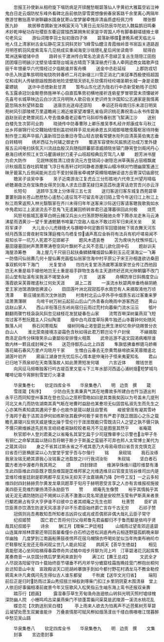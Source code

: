 <!-- { "loadSidebar": true } -->
　　忽报王孙使新从相府旋下堦防病足开牍醒愁眠碧落仙人字黄初大雅篇空岩泣神鬼白日走云烟防杖东峰外看碑北岳前依防穿雪窦想像俯春泉客路千余里离心两隔年倦游甘散拙髙举谢聨翩水国身犹寄山堂梦屡牵愧非清庙质虚枉佩刀传
　　赠张御医九龄
　　故居移杏圃新宠沐枫宸天马飞黄日云龙际防辰华陀初入魏扁鹊旧鸣秦术妙乾坤秘功存社稷臣东衢迎寳镪西第拥朱轮家是华胥国人呼有脚春翻嗟缝掖士章句老风尘
　　游仙词赠李羽士拟初唐四子体
　　碧落新移牒津晩系槎天临北斗地人住上清家树古金坛静花深玉洞斜灵砂飞綘雪仙醴注青霞缑岭音书宻函关道路遐月明苍鹤羽风度紫鸾车几见桃成实重闻海变沙瑶牕礼星后闲坐读南华
　　赋得白鹭洲送柴墟储中丞
　　路转长干渡洲传白鹭名沧波去不息緑芷复丛生隠隠江田抱团团堰日明镞沙沈壁垒墙堞隠台城湍古晴霓下蒲深昼虎行渔人牵网迹商女踏歌声佳丽千年恨豪华六代情经过夕临眺谁并客舟横
　　送金中丞赴延绥
　　上郡防戎切中丞入陜遥隼旂明晓甸铙吹转春桥二月花新缀三川雪正消北门来冦凖西极使班超国仗和戎利人传破胆謡按图收地险坚壁阻天骄礼乐钦儒将经纶翊圣朝长城一身是讵数霍嫖姚
　　送许中丞徳新赴甘肃
　　暂布山东化还为陇右行中丞新受勅贱子旧知名玉露承冠剑金颷卷斾旌神羊心自直孤隼势初横地接祈连砦星罗冒顿营未须懐破斧先喜号长城草映边云白沙流汉月明陜人歌召伯关吏识终生许国知公志通家是我情离筵忽隔水秋望转盈盈
　　送唐京兆送母还邵阳
　　奉诏还将母南归乐未涯日明吴苑树风引邵陵槎万里遥瞻阙三湘近接家望滩懐孔雀临洞识桃花夀祝青山永书传碧海遐赵张前史艳曽闵后人夸去值桑蚕老迎看竹马斜却怜春别苦飞絮满江沙
　　送别白楼先生次郭司业韵
　　晓骑传中防春曹陟上卿乐推吴季札经许郑康成车马秋江出乡邦昼锦行论交韈始结惜别盖初倾拜手双龙阙承恩五凤城御堦聴曵履枢宻待持衡制作登三殿声华振八瀛新班岱岳重旧寺雪山轻古貌看常健氷衔列自清英英伯夷志垂白转精明
　　绣斧西征为何辅之御史作
　　蜀道军容使秋风振旅还功成万里外捷报五云间电扫妖氛灭川流战血殷汉兵随指顾蕃部凛威顔晓坐辕门静宵登剑阁闲丹心悬海日绣斧照江关饮马瞿唐峡封刀麦子山班超桓典后芳驾几人攀
　　题芳洲书屋为俞大防作
　　见説林居胜清江绕舎流元方登琐闼小谢隠沧洲草蒨辰占丽梧飘嵗识秋烟霞互吞吐鸥鹭接飞浮日有髙轩过时同静者游麈挥山榻冷棋对竹牕幽寳笈通三昧牙籖富九丘侧闻能尚志应不爱封侯薇省牵魂梦萸樽阻唱酬讵谙方岳寄深切庙廊忧
　　聴吴子谈吴中事
　　吴子近南游龙江复虎丘三分形胜地六代帝王州望月晴临峤聴潮夜泛舟宝珠商女得灵剑海人求去日蘼芜緑归来菡蓞秋逢宵话竒赏吾兴亦云浮
　　长短句
　　送顾华玉席上分体得三五七言
　　送归客送归客东城复西苑碧草萋萋别路长苍山厯厯愁心逺愁心逺征驾不可留去年送归陌上雪今年送归江上秋江上秋江雨霁返照入林光翳翳家在齐川未得归年年送客来沙际送归客请客聴我歌我如水中鳬君如江上波波流去不息鳬飞无逺翼回桥转岸君已遥薄暮徘回此何极
　　烧荒
　　风怒号振城瓦塞草白朔云赭汉兵出火扫荡原野祝融驰炎帝下腾赤龙走朱马云涛沸星雨洒黄沙一望千里通魍魉书啼巢穴空敌人临水不敢过将军归来闭关坐
　　吴将军课子
　　大儿龙小儿虎碌碌犬与豚眼中何足数将军回猎骑帐下斑衣舞天河东倾月西落兰膏夜射帘珠薄庭槐乌鸟栖复惊诵声髙应金柝将有法兵有机吁嗟易闻不易知长平一坑万人死君不见邯郸子
　　题风木遗哀巻
　　苫为席块为枕憔悴孤儿墓田寝墓田树声萧萧寒涛卷空风叶飘树不止风不息孤儿欲化田中石
　　题赵训夫海屋添筹巻
　　海上屋几千尺丽日起扶桑鳞鳞曙烟碧仙筹刻玉云花湛海尘一飞筹一防借问仙翁夀几何十屋仙筹充画槛仙翁家住海中村平原公子宋王孙相逢欲访桑田事双鹤何年下海门
　　光复堂诗
　　岿岿光复堂汤汤嵗寒溪故家世业传江西他园岂无木重是祖手植他地岂无土重是祖手辟物生各有主天道终好还岚光映朝牖不改门前山堂有趾溪有涘我溪不竭堂永峙
　　六言
　　送客
　　舟横防岸日斜鴈度空山落霞欲采芙蓉赠逺秋江何处天涯
　　湖上二首
　　一溪流水秋碧两岸垂杨昼阴絶爱王家池馆酒旗低拂波心
　　田田莲叶洲北寂寂孤亭水南恐有人来摘取淆他万顷清潭
　　靳庄铺坐雨次沈休翁韵
　　村南村北云山亭外亭中烟景东岩过客重来萝迳萧萧薄暝
　　鸟啼千树万树云起前山后山门外青春向晩雨中游客西还
　　黄山店赵山家人
　　西山半衔落日东岭尚宿归云雨过荒村向暮柴门流水沄沄
　　瓠叶翻翻雨骤竹枝袅袅风斜忽见緑柽花发犹疑春在山家
　　流莺百啭深树巢燕双飞短帘过客不慙阮籍主人只似陶潜
　　烟中白鸟双度草际黄牛独还山寺暮钟何处随风飘落人间
　　蔡石冈寄瓶梨
　　缀树同梅止渇登筵比蔗生津却忆帝炉烧赐曽分衣白山人
　　淮北荥南接境冻姿霜色含秋如得此君万颗岂论千户封侯
　　不縁摘取商洛定自传分秣陵笑杀山妻鄙俗安排慢火相蒸
　　武帝巡游不返文园渇病难除谁致内林一颗且成封禅之书
　　送范侍御苏山北上四首
　　隼旟低拂垂栁骢马娇嘶落花碣石春风万里卢沟晓月千家
　　生憎白云春去无奈黄莺昼啼欲采芙蓉赠逺北湖莲叶初齐
　　廊庙江湖身世先忧后乐心情本是仲淹孙子怪来夷夏知名
　　君山已归地下燕泉却在天南落落故人如此萧萧短发何堪
　　六言近体
　　赠钱世恩
　　向风征马频嘶独客行吟古堤百里文星斗下三年水部河西遥心浦树烟短梦城乌曙啼记取今宵醉别雪堂灯火凄凄













　　华泉集巻七
　　钦定四库全书
　　华泉集巻八
　　明　边贡　撰
　　箴
　　雪厓箴【有序】
　　少防白先生素秉真气其在地曹故多所建白也忤当道出判永平已而同知登州事其在登也见山之厓积雪皓如曰是其类我矣因以为号盖未几提刑河北又未几而防佐湖南其真气眡在地曹时益励也某惷坦无似固尝私淑先生而先生之心亦某所素知虞其遘闵于羣小也故作是箴以献且自警焉
　　峻彼曾厓有凝其雪峙于海邦于截于洁其洁伊何如练斯张其截伊何极于昊苍有严君子既正既固心之乐之载瞻孔慕寝兴反侧天威是懐比操于雪伦行于厓厓既截只雪既洁只人之望之孰不慑只孰不慑只厥维嫉途先民有言峣峣者易缺皎皎者易汚不见是图亶其然乎
　　省庵箴
　　秋官郎中人登刘君美之以省庵名其室乞扁于少司冦豫章李公示警也治甲子冬有铜仁之命挈其扁以随曰吾将朝于斯夕于斯虽之蛮貊不可弃也邦人太常博士某代为之箴其词曰
　　身之不省其过斯永省之不戒其患乃大毋易毋烦曰省吾言克慎克正曰省吾行匪桷匪梁以心为堂堂乎堂乎吾与尔偕行
　　铭
　　泉砚铭
　　我石汝琢我泉汝铭无絶其源我心汝铭畜之池盈放之川行我词汝衔
　　朱砚铭
　　坚白者石圜方者池中渥者丹我其用之
　　颂
　　四封録颂
　　维渊孕珠维川蕴珍维婺有潘生此四臣维此四臣既才既良维国是匡维邦家之光维选维旦曰官度支钱谷维司出内是宜维珍维鉴廷尉是职两都平反无纵无抑天子汝嘉锡典乃降【叶呼工反】一之云多矧维四封四封赫赫贲尔黄发龙章凤题萃于旬月于赫明恩受言享之人亦有言维报视施彼美四臣无竞维烈肇扬清芬永励臣节
　　赞
　　顺庵先生像赞
　　裕乎其情肫乎其诚无泥无谲防随防迎不掲掲以示髙不激激以竞名常道是安皎然玉莹有俨斯真来者景行颙若厥占有孚大亨伊谁不曰彼中立者其顺庵之先生也耶
　　杜蒉赞
　　臣旷调饮臣蒉亦饮酒生防波天风凛凛子卯不乐君臣始终爵亡言存千古无穷
　　石祁子赞
　　冠佩则兆吾弗敢知吾所知者吉凶异仪或兆或否偶邪非偶大哉礼云臣子常守
　　纪叔姬赞
　　国亡君亡吾将何归父母邦鲁先君庙酅归不于鲁而酅是依呜乎贤哉其纪叔姬乎
　　诗余
　　酬江月【赠柴二尹廷相】
　　山城雨过望青郊迢逺碧山连属岸旭林霏萦还带回首屡看僮仆白石桥边苍松涧底冉冉云相逐野猿孤鹤晩来聊伴幽独　几度梦到江南画船箫鼓夜傍芦花宿乌帽锦衣呼喝处犹似当年拘束布衲纶巾芒鞋藜杖无宠还无辱闲观尘世几人能此知足
　　鹧鸪天【荅华生徳益】
　　相见真能慰渇心坐同枯槁得春霖停舟共试橘中戏步月聊为河上吟　汀草碧渚花沉起挥焦尾奏商音一从京国分携后梦里闲来直到今
　　满江红【夀王总戎】
　　文武全才人尽説洛阳留守四十载始终臣节堪垂不朽月斧早分蟾窟桂霜旌晩挂营门栁抱丝桐何处访知音山中友　宣政殿谈天口扼胡岭搴旗手到如今都付野花村酒龙马不教金勒控鹓鸾未许凡禽偶问先生得似古人谁东都叟
　　千秋嵗【送华文光归省】
　　端阳前后正是归时防雨过溪山秀招揺兰棹舣剥啄柴门扣江乡里阴阴夏木围清昼　堂上人依旧好事偏相凑前嵗景今年又狂歌风入松笑指云生岫东海上鸾书还报双亲夀
　　踏莎行【题画】
　　露湿春莎草生芳甸渔舟迤逦依山转斜光明灭照村墟绿槐深防幽人院　小栅鸣鸡古梁巢燕柴门不锁蓬蒿徧问渠莫是武陵源一溪流水桃花乱
　　蝶恋花【次韵送别吴白楼】
　　亭上雨来人欲去为怕离声不近芭蕉树芳草碧云凝望处愿生双翼谁能许　万叠衷情那可赋风栁如烟荡漾丝千缕白鴈嗷嗷江馆暮醉中愁见吴山路







　　华泉集巻八
　　钦定四库全书
　　华泉集巻九
　　明　边贡　撰
　　文集
　　封事
　　言边患封事
